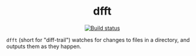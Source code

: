 <p align="center">
  <h1 align="center">dfft</h1>
  <p align="center">
    <a href="https://github.com/dhth/dfft/actions/workflows/main.yml"><img alt="Build status" src="https://img.shields.io/github/actions/workflow/status/dhth/dfft/main.yml?style=flat-square"></a>
  </p>
</p>

`dfft` (short for "diff-trail") watches for changes to files in a directory, and
outputs them as they happen.
